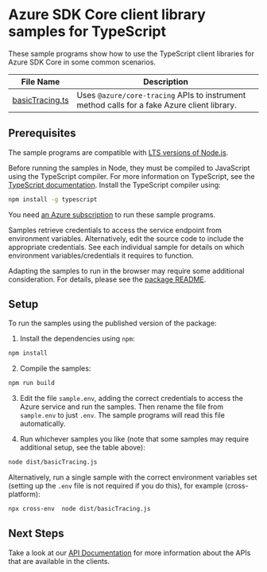# Azure SDK Core client library samples for TypeScript

These sample programs show how to use the TypeScript client libraries for Azure SDK Core in some common scenarios.

| **File Name**                   | **Description**                                                                             |
| ------------------------------- | ------------------------------------------------------------------------------------------- |
| [basicTracing.ts][basictracing] | Uses `@azure/core-tracing` APIs to instrument method calls for a fake Azure client library. |

## Prerequisites

The sample programs are compatible with [LTS versions of Node.js](https://nodejs.org/about/releases/).

Before running the samples in Node, they must be compiled to JavaScript using the TypeScript compiler. For more information on TypeScript, see the [TypeScript documentation][typescript]. Install the TypeScript compiler using:

```bash
npm install -g typescript
```

You need [an Azure subscription][freesub] to run these sample programs.

Samples retrieve credentials to access the service endpoint from environment variables. Alternatively, edit the source code to include the appropriate credentials. See each individual sample for details on which environment variables/credentials it requires to function.

Adapting the samples to run in the browser may require some additional consideration. For details, please see the [package README][package].

## Setup

To run the samples using the published version of the package:

1. Install the dependencies using `npm`:

```bash
npm install
```

2. Compile the samples:

```bash
npm run build
```

3. Edit the file `sample.env`, adding the correct credentials to access the Azure service and run the samples. Then rename the file from `sample.env` to just `.env`. The sample programs will read this file automatically.

4. Run whichever samples you like (note that some samples may require additional setup, see the table above):

```bash
node dist/basicTracing.js
```

Alternatively, run a single sample with the correct environment variables set (setting up the `.env` file is not required if you do this), for example (cross-platform):

```bash
npx cross-env  node dist/basicTracing.js
```

## Next Steps

Take a look at our [API Documentation][apiref] for more information about the APIs that are available in the clients.

[basictracing]: https://github.com/Azure/azure-sdk-for-js/blob/main/sdk/core/core-tracing/samples/v1/typescript/src/basicTracing.ts
[apiref]: https://docs.microsoft.com/javascript/api/@azure/core-tracing
[freesub]: https://azure.microsoft.com/free/
[package]: https://github.com/Azure/azure-sdk-for-js/tree/main/sdk/core/core-tracing/README.md
[typescript]: https://www.typescriptlang.org/docs/home.html
